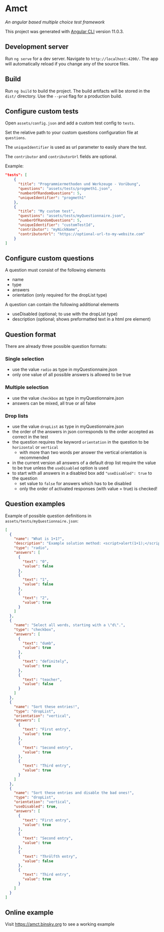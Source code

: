# Amct

_An angular based multiple choice test framework_

This project was generated with [Angular CLI](https://github.com/angular/angular-cli) version 11.0.3.

## Development server

Run `ng serve` for a dev server. Navigate to `http://localhost:4200/`. The app will automatically reload if you change any of the source files.

## Build

Run `ng build` to build the project. The build artifacts will be stored in the `dist/` directory. Use the `--prod` flag for a production build.

## Configure custom tests

Open `assets/config.json` and add a custom test config to `tests`.

Set the relative path to your custom questions configuration file at `questions`.

The `uniqueIdentifier` is used as url parameter to easily share the test.

The `contributor` and `contributorUrl` fields are optional.

Example:
```json
"tests": [
    {
      "title": "Programmiermethoden und Werkzeuge - Vorübung",
      "questions": "assets/tests/progmeth1.json",
      "numberOfRandomQuestions": 5,
      "uniqueIdentifier": "progmeth1"
    },
    {
      "title": "My custom test",
      "questions": "assets/tests/myQuestionnaire.json",
      "numberOfRandomQuestions": 5,
      "uniqueIdentifier": "customTestId",
      "contributor": "myNickName",
      "contributorUrl": "https://optional-url-to-my-website.com"
    }
]
```

## Configure custom questions

A question must consist of the following elements
- name
- type
- answers
- orientation (only required for the dropList type)

A question can contain the following additional elements
- useDisabled (optional; to use with the dropList type)
- description (optional; shows preformatted text in a html pre element)

## Question format

There are already three possible question formats:

### Single selection
- use the value `radio` as type in myQuestionnaire.json
- only one value of all possible answers is allowed to be true

### Multiple selection
- use the value `checkbox` as type in myQuestionnaire.json
- answers can be mixed, all true or all false

### Drop lists
- use the value `dropList` as type in myQuestionnaire.json
- the order of the answers in json corresponds to the order accepted as correct in the test
- the question requires the keyword `orientation` in the question to be `horizontal` or `vertical`
  - with more than two words per answer the vertical orientation is recommended
- in the current version all answers of a default drop list require the value to be true unless the `useDisabled` option is used
- to start with all answers in a disabled box add `"useDisabled": true` to the question
  - set value to `false` for answers which has to be disabled
  - only the order of activated responses (with value = true) is checked!

## Question examples
Example of possible question definitions in `assets/tests/myQuestionnaire.json`:
```json
[
  {
    "name": "What is 1+1?",
    "description": "Example solution method: <script>alert(1+1);</script>?",
    "type": "radio",
    "answers": [
      {
        "text": "0",
        "value": false
      },
      {
        "text": "1",
        "value": false
      },
      {
        "text": "2",
        "value": true
      }
    ]
  },
  {
    "name": "Select all words, starting with a \"d\".",
    "type": "checkbox",
    "answers": [
      {
        "text": "dumb",
        "value": true
      },
      {
        "text": "definitely",
        "value": true
      },
      {
        "text": "teacher",
        "value": false
      }
    ]
  },
  {
    "name": "Sort these entries!",
    "type": "dropList",
    "orientation": "vertical",
    "answers": [
      {
        "text": "First entry",
        "value": true
      },
      {
        "text": "Second entry",
        "value": true
      },
      {
        "text": "Third entry",
        "value": true
      }
    ]
  },
  {
    "name": "Sort these entries and disable the bad ones!",
    "type": "dropList",
    "orientation": "vertical",
    "useDisabled": true,
    "answers": [
      {
        "text": "First entry",
        "value": true
      },
      {
        "text": "Second entry",
        "value": true
      },
      {
        "text": "Thrölfth entry",
        "value": false
      },
      {
        "text": "Third entry",
        "value": true
      }
    ]
  }
]
```

## Online example

Visit https://amct.binsky.org to see a working example
